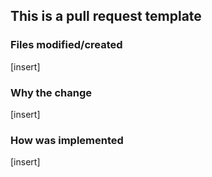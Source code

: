 ## This is a pull request template 



### Files modified/created
[insert]

### Why the change
[insert]

### How was implemented
[insert]
